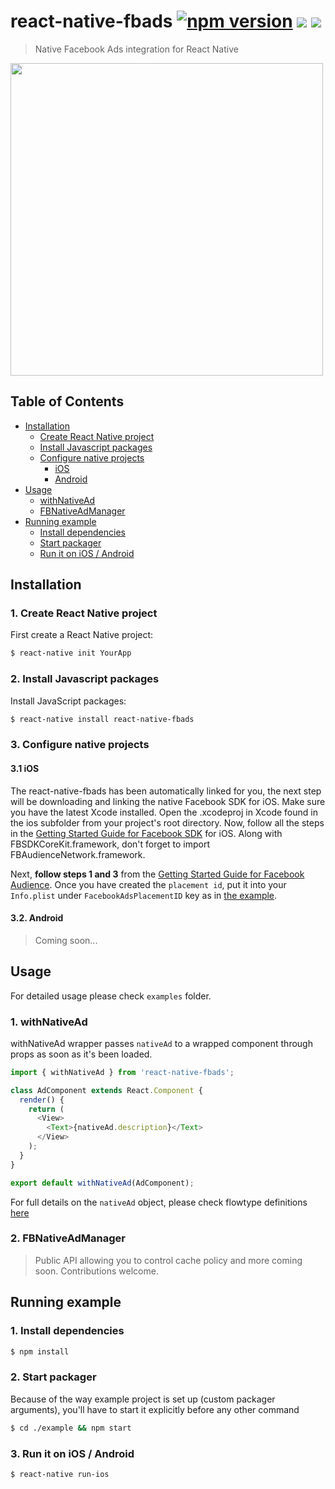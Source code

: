 react-native-fbads [![npm version](https://badge.fury.io/js/react-native-fbads.svg)](https://badge.fury.io/js/react-native-fbads) <img src="https://david-dm.org/callstack-io/react-native-fbads.svg" /> <img src="https://david-dm.org/callstack-io/react-native-fbads/dev-status.svg" />
============

> Native Facebook Ads integration for React Native

<img src="https://cloud.githubusercontent.com/assets/2464966/18811079/52c99932-829e-11e6-9a3d-218569d71a6d.png" height="500" />

## Table of Contents

- [Installation](#installation)
  - [Create React Native project](#1-create-react-native-project)
  - [Install Javascript packages](#2-install-javascript-packages)
  - [Configure native projects](#3-configure-native-projects)
    - [iOS](#31-ios)
    - [Android](#32-android)
- [Usage](#usage)
   - [withNativeAd](#1-withnativead)
   - [FBNativeAdManager](#2-fbnativeadmanager)
- [Running example](#running-example)
   - [Install dependencies](#1-install-dependencies)
   - [Start packager](#2-start-packager)
   - [Run it on iOS / Android](#3-run-it-on-ios--android)

## Installation

### 1. Create React Native project

First create a React Native project:

```bash
$ react-native init YourApp
```

### 2. Install Javascript packages

Install JavaScript packages:

```bash
$ react-native install react-native-fbads
```

### 3. Configure native projects

#### 3.1 iOS

The react-native-fbads has been automatically linked for you, the next step will be downloading and linking the native Facebook SDK for iOS. Make sure you have the latest Xcode installed. Open the .xcodeproj in Xcode found in the ios subfolder from your project's root directory. Now, follow all the steps in the [Getting Started Guide for Facebook SDK](https://developers.facebook.com/docs/ios/getting-started) for iOS. Along with FBSDKCoreKit.framework, don't forget to import FBAudienceNetwork.framework.

Next, **follow steps 1 and 3** from the [Getting Started Guide for Facebook Audience](https://developers.facebook.com/docs/audience-network/getting-started). Once you have created the `placement id`, put it into your
`Info.plist` under `FacebookAdsPlacementID` key as in [the example](https://github.com/callstack-io/react-native-fbads/blob/master/example/ios/example/Info.plist#L32-L33).

#### 3.2. Android

> Coming soon...

## Usage

For detailed usage please check `examples` folder.

### 1. withNativeAd

withNativeAd wrapper passes `nativeAd` to a wrapped component through props as
soon as it's been loaded.

```javascript
import { withNativeAd } from 'react-native-fbads';

class AdComponent extends React.Component {
  render() {
    return (
      <View>
        <Text>{nativeAd.description}</Text>
      </View>
    );
  }
}

export default withNativeAd(AdComponent);
```

For full details on the `nativeAd` object, please check flowtype definitions [here](https://github.com/callstack-io/react-native-fbads/blob/master/src/types.js)

### 2. FBNativeAdManager

> Public API allowing you to control cache policy and more coming soon. Contributions welcome.

## Running example

### 1. Install dependencies

```bash
$ npm install
```

### 2. Start packager

Because of the way example project is set up (custom packager arguments), you'll
have to start it explicitly before any other command

```bash
$ cd ./example && npm start
```

### 3. Run it on iOS / Android

```bash
$ react-native run-ios
```
